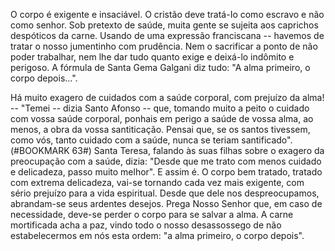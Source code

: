 O corpo é exigente e insaciável. O cristão deve tratá-Io como escravo e não como senhor. Sob pretexto de saúde, muita gente se sujeita aos caprichos despóticos da carne. Usando de uma expressão franciscana -- havemos de tratar o nosso jumentinho com prudência. Nem o sacrificar a ponto de não poder trabalhar, nem lhe dar tudo quanto exige e deixá-lo indômito e perigoso. A fórmula de Santa Gema Galgani diz tudo: "A alma primeiro, o corpo depois\...".

Há muito exagero de cuidados com a saúde corporal, com prejuízo da alma! -- "Temei -- dizia Santo Afonso -- que, tomando muito a peito o cuidado com vossa saúde corporal, ponhais em perigo a saúde de vossa alma, ao menos, a obra da vossa santiticação. Pensai que, se os santos tivessem, como vós, tanto cuidado com a saúde, nunca se teriam santificado".(#BOOKMARK 63#) Santa Teresa, falando às suas filhas sobre o exagero da preocupação com a saúde, dizia: "Desde que me trato com menos cuidado e delicadeza, passo muito melhor". E assim é. O corpo bem tratado, tratado com extrema delicadeza, vai-se tornando cada vez mais exigente, com sério prejuízo para a vida espiritual. Desde que dele nos despreocupamos, abrandam-se seus ardentes desejos. Prega Nosso Senhor que, em caso de necessidade, deve-se perder o corpo para se salvar a alma. A carne mortificada acha a paz, vindo todo o nosso desassossego de não estabelecermos em nós esta ordem: "a alma primeiro, o corpo depois".